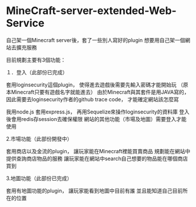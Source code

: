 # MineCraft-server-extended-Web-Service

自己架一個Minecraft server後，套了一些別人寫好的plugin
想要用自己架一個網站去擴充服務

目前規劃主要有3個功能：

１．登入（此部份已完成）

  套用loginsecurity這個plugin，
  使得進去遊戲後需要先輸入密碼才能開始玩
  （原本Minecraft只要有遊戲名字就能進去）
  由於Minecraft與其套件是用JAVA寫的，
  因此需要去loginsecurity作者的github trace code，
  才能確定網站該怎麼寫
  
  我用node.js 套用express.js，
  再用Sequelize來操作loginsecurity的資料庫
  登入後會用redis存session去確保權限
  網站的其他功能（市場及地圖）需要登入才能使用
  
 2.市場功能（此部份開發中）
 
  套用商店以及金流的plugin，
  讓玩家能在Minecraft裡能買賣商品
  規劃能在網站中提供查詢商店物品的服務
  讓玩家能在網站中search自己想要的物品能在哪個商店買到
  
 3.地圖功能（此部份已完成）
 
  套用有地圖功能的plugin，
  讓玩家能看到地圖中目前有誰
  並且能知道自己目前所在的位置
  
  
